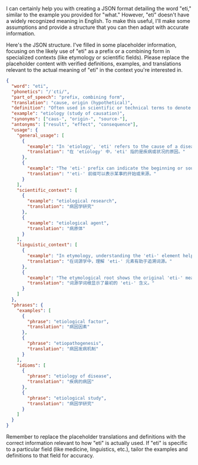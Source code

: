 I can certainly help you with creating a JSON format detailing the word "eti," similar to the example you provided for "what." However, "eti" doesn't have a widely recognized meaning in English. To make this useful, I'll make some assumptions and provide a structure that you can then adapt with accurate information.

Here's the JSON structure. I've filled in some placeholder information, focusing on the likely use of "eti" as a prefix or a combining form in specialized contexts (like etymology or scientific fields).  Please replace the placeholder content with verified definitions, examples, and translations relevant to the actual meaning of "eti" in the context you're interested in.

```json
{
  "word": "eti",
  "phonetics": "/ˈɛti/",
  "part_of_speech": "prefix, combining form",
  "translation": "cause, origin (hypothetical)",
  "definition": "Often used in scientific or technical terms to denote cause or origin. Commonly found in words related to etymology or etiology. This entry provides a placeholder definition; the precise meaning depends on the context of use.",
  "example": "etiology (study of causation)",
  "synonyms": ["caus-", "origin-", "source-"],
  "antonyms": ["result", "effect", "consequence"],
  "usage": {
    "general_usage": [
      {
        "example": "In 'etiology', 'eti' refers to the cause of a disease or condition.",
        "translation": "在 'etiology' 中，'eti' 指的是疾病或状况的原因。"
      },
      {
        "example": "The 'eti-' prefix can indicate the beginning or source of something.",
        "translation": "'eti-' 前缀可以表示某事的开始或来源。"
      }
    ],
    "scientific_context": [
      {
        "example": "etiological research",
        "translation": "病因学研究"
      },
      {
        "example": "etiological agent",
        "translation": "病原体"
      }
    ],
    "linguistic_context": [
      {
        "example": "In etymology, understanding the 'eti-' element helps trace word origins.",
        "translation": "在词源学中，理解 'eti-' 元素有助于追溯词源。"
      },
      {
        "example": "The etymological root shows the original 'eti-' meaning.",
        "translation": "词源学词根显示了最初的 'eti-' 含义。"
      }
    ]
  },
  "phrases": {
    "examples": [
      {
        "phrase": "etiological factor",
        "translation": "病因因素"
      },
      {
        "phrase": "etiopathogenesis",
        "translation": "病因发病机制"
      }
    ],
    "idioms": [
      {
        "phrase": "etiology of disease",
        "translation": "疾病的病因"
      },
      {
        "phrase": "etiological study",
        "translation": "病因学研究"
      }
    ]
  }
}
```

Remember to replace the placeholder translations and definitions with the correct information relevant to how "eti" is actually used. If "eti" is specific to a particular field (like medicine, linguistics, etc.), tailor the examples and definitions to that field for accuracy.
 